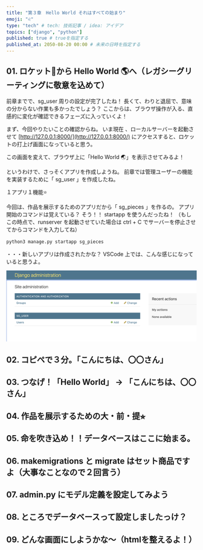 ```yaml
---
title: "第３章　Hello World それはすべての始まり"
emoji: "♌️"
type: "tech" # tech: 技術記事 / idea: アイデア
topics: ["django", "python"]
published: true # trueを指定する
published_at: 2050-08-20 00:00 # 未来の日時を指定する
---
```


## 01. ロケット🚀から Hello World 🌎へ（レガシーグリーティングに敬意を込めて）
前章までで、sg_user 周りの設定が完了したね！
長くて、わりと退屈で、意味の分からない作業も多かったでしょう？
ここからは、ブラウザ操作が入る、直感的に変化が確認できるフェーズに入っていくよ！

まず、今回やりたいことの確認からね。
いま現在 、ローカルサーバーを起動させて [http://127.0.0.1:8000/](http://127.0.0.1:8000/) にアクセスすると、ロケットの打上げ画面になっていると思う。

この画面を変えて、ブラウザ上に「Hello World 🌏」を表示させてみるよ！

というわけで、さっそくアプリを作成しようね。
前章では管理ユーザーの機能を実装するために「 sg_user 」を作成したね。

１アプリ１機能⭐️

今回は、作品を展示するためのアプリだから「 sg_pieces 」を作るの。
アプリ開始のコマンドは覚えている？
そう！！ startapp を使うんだったね！
（もしこの時点で、runserver を起動させていた場合は ctrl + C でサーバーを停止させてからコマンドを入力してね）
```bash
python3 manage.py startapp sg_pieces
```

・・・新しいアプリは作成されたかな？
VSCode 上では、こんな感じになっていると思うよ。

![](/images/c2_p3_12_adminscreen.png)


## 02. コピペで３分。「こんにちは、〇〇さん」
## 03. つなげ！「Hello World」 → 「こんにちは、〇〇さん」
## 04. 作品を展示するための大・前・提⭐︎
## 05. 命を吹き込め！！データベースはここに始まる。
## 06. makemigrations と migrate はセット商品ですよ（大事なことなので２回言う）
## 07. admin.py にモデル定義を設定してみよう
## 08. ところでデータベースって設定しましたっけ？
## 09. どんな画面にしようかな〜（htmlを整えるよ！）
